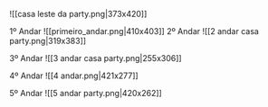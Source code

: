 ![[casa leste da party.png|373x420]]


1º Andar
![[primeiro_andar.png|410x403]]
2º Andar
![[2 andar casa party.png|319x383]]

3º Andar
![[3 andar casa party.png|255x306]]

4º Andar
![[4 andar.png|421x277]]


5º Andar
![[5 andar party.png|420x262]]